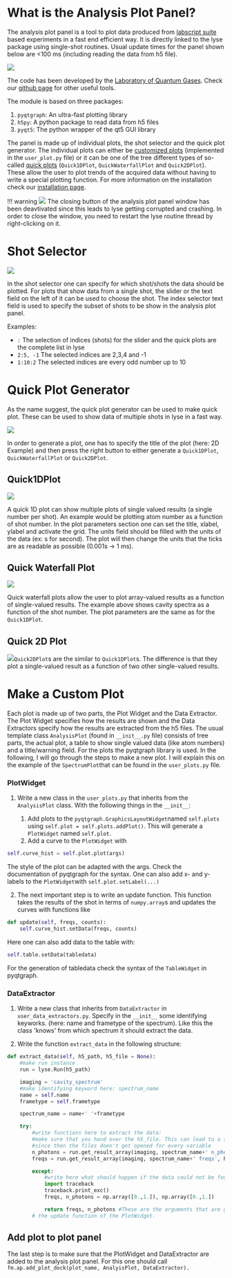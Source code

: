 # What is the Analysis Plot Panel?

The analysis plot panel is a tool to plot data produced from [labscript suite](https://labscriptsuite.org/) based experiments in a fast end efficient way. It is directly linked to the lyse package using single-shot routines. Usual update times for the panel shown below are <100 ms (including reading the data from h5 file).

![](full.PNG)

The code has been developed by the [Laboratory of Quantum Gases](https://www.epfl.ch/labs/lqg/). Check our [github page](https://github.com/LQG-EPFL) for other useful tools.

The module is based on three packages:

1. `pyqtgraph`: An ultra-fast plotting library
2. `h5py`: A python package to read data from h5 files
3. `pyqt5`: The python wrapper of the qt5 GUI library

The panel is made up of individual plots, the shot selector and the quick plot generator. The individual plots can either be [customized plots](index.md#make-a-custom-plot) (implemented in the `user_plot.py` file) or it can be one of the tree different types of so-called [quick plots](index.md#quick-plot-generator
) (`Quick1DPlot`, `QuickWaterfallPlot` and `Quick2DPlot`). These allow the user to plot trends of the acquired data without having to write a special plotting function. For more information on the installation check our [installation page](installation.md).

!!! warning
	![](closing_button.png) The closing button of the analysis plot panel window has been deavtivated since this leads to lyse getting corrupted and crashing. In order to close the window, you need to restart the lyse routine thread by right-clicking on it.

# Shot Selector

![](ShotSelector.PNG)

In the shot selector one can specify for which shot/shots the data should be plotted. For plots that show data from a single shot, the slider or the text field on the left of it can be used to choose the shot. The index selector text field is used to specify the subset of shots to be show in the analysis plot panel. 

Examples:

- `:` The selection of indices (shots) for the slider and the quick plots are the complete list in lyse
- `2:5, -1` The selected indices are 2,3,4 and -1
- `1:10:2` The selected indices are every odd number up to 10

# Quick Plot Generator

As the name suggest, the quick plot generator can be used to make quick plot. These can be used to show data of multiple shots in lyse in a fast way.

![](QuickPlotGenerator.PNG)

In order to generate a plot, one has to specify the title of the plot (here: 2D Example) and then press the right button to either generate a `Quick1DPlot`, `QuickWaterfallPlot` or `Quick2DPlot`.

## Quick1DPlot

![](Quick1DPlot.PNG)

A quick 1D plot can show multiple plots of single valued results (a single number per shot). An example would be plotting atom number as a function of shot number. In the plot parameters section one can set the title, xlabel, ylabel and activate the grid. The units field should be filled with the units of the data (ex: s for second). The plot will then change the units that the ticks are as readable as possible (0.001s -> 1 ms).

## Quick Waterfall Plot

![](QuickWaterfallPlot.PNG)

Quick waterfall plots allow the user to plot array-valued results as a function of single-valued results. The example above shows cavity spectra as a function of the shot number. The plot parameters are the same as for the `Quick1DPlot`. 

## Quick 2D Plot

![](Quick2DPlot.PNG)`Quick2DPlot`s are the similar to `Quick1DPlot`s. The difference is that they plot a single-valued result as a function of two other single-valued results.

# Make a Custom Plot

Each plot is made up of two parts, the Plot Widget and the Data Extractor. The Plot Widget specifies how the results are shown and the Data Extractors specify how the results are extracted from the h5 files. The usual template class `AnalysisPlot` (found in `__init__.py` file) consists of tree parts, the actual plot, a table to show single valued data (like atom numbers) and a title/warning field. For the plots the pyqtgraph library is used. In the following, I will go through the steps to make a new plot. I will explain this on the example of the `SpectrumPlot`that can be found in the `user_plots.py` file.

### PlotWidget

1. Write a new class in the `user_plots.py` that inherits from the `AnalysisPlot` class. With the following things in the `__init__`:

   1. Add plots to the `pyqtgraph.GraphicsLayoutWidget`named `self.plots` using  `self.plot = self.plots.addPlot()`. This will generate a `PlotWidget` named `self.plot`. 
   2. Add a curve to the `PlotWidget` with 

```python
self.curve_hist = self.plot.plot(args)
```
   The style of the plot can be adapted with the args. Check the documentation of pyqtgraph for the syntax. One can also add x- and y-labels to the `PlotWidget`with `self.plot.setLabel(...)`

2. The next important step is to write an update function. This function takes the results of the shot in terms of `numpy.array`s and updates the curves with functions like 

```python
def update(self, freqs, counts):
	self.curve_hist.setData(freqs, counts)
```

   Here one can also add data to the table with:

```python
self.table.setData(tabledata)
```

   For the generation of tabledata check the syntax of the `TableWidget` in pyqtgraph.

### DataExtractor

1. Write a new class that inherits from `DataExtractor` in `user_data_extractors.py`. Specify in the `__init__` some identifying keyworks. (here: name and frametype of the spectrum). Like this the class 'knows' from which spectrum it should extract the data.

2. Write the function `extract_data` in the following structure:

```python
def extract_data(self, h5_path, h5_file = None):
    #make run instance
    run = lyse.Run(h5_path)

    imaging = 'cavity_spectrum'
    #make identifying keyword here: spectrum_name
    name = self.name
    frametype = self.frametype

    spectrum_name = name+' '+frametype

    try:
        #write functions here to extract the data:
        #make sure that you hand over the h5_file. This can lead to a speedup
        #since then the files doen't get opened for every variable
        n_photons = run.get_result_array(imaging, spectrum_name+' n_photons', h5_file = h5_file)
        freqs = run.get_result_array(imaging, spectrum_name+' freqs', h5_file = h5_file)

        except:
            #write here what should happen if the data could not be found
            import traceback
            traceback.print_exc()
            freqs, n_photons = np.array([0.,1.]), np.array([0.,1.])

            return freqs, n_photons #These are the arguments that are given to 
        # the update function of the PlotWidget.
```

   

## Add plot to plot panel

The last step is to make sure  that the PlotWidget and DataExtractor are added to the analysis plot panel. For this one should call `fm.ap.add_plot_dock(plot_name, AnalyisPlot, DataExtractor).`

